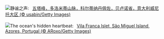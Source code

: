 ![](https://www.bing.com/th?id=OHR.DolomitiEstate_ZH-CN6501271709_UHD.jpg&w=1000)静谧之声:&nbsp;&ensp;[五塔峰，多洛米蒂山脉，科尔蒂纳丹佩佐，贝卢诺省，意大利威尼托大区 (© usabin/Getty Images)](https://www.bing.com/th?id=OHR.DolomitiEstate_ZH-CN6501271709_UHD.jpg)
<br><br/>
![](https://www.bing.com/th?id=OHR.SanMiguelAzores_EN-US2785372768_UHD.jpg&w=1000)The ocean's hidden heartbeat:&nbsp;&ensp;[Vila Franca Islet, São Miguel Island, Azores, Portugal (© ARoxo/Getty Images)](https://www.bing.com/th?id=OHR.SanMiguelAzores_EN-US2785372768_UHD.jpg)
<br><br/>
